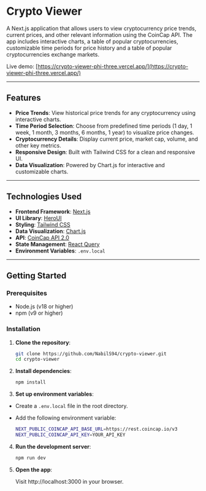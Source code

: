 # Crypto Viewer

A Next.js application that allows users to view cryptocurrency price trends, current prices, and other relevant information using the CoinCap API. The app includes interactive charts, a table of popular cryptocurrencies, customizable time periods for price history and a table of popular cryptocurrencies exchange markets.

Live demo: [https://crypto-viewer-phi-three.vercel.app/](https://crypto-viewer-phi-three.vercel.app/)

---

## Features

- **Price Trends**: View historical price trends for any cryptocurrency using interactive charts.
- **Time Period Selection**: Choose from predefined time periods (1 day, 1 week, 1 month, 3 months, 6 months, 1 year) to visualize price changes.
- **Cryptocurrency Details**: Display current price, market cap, volume, and other key metrics.
- **Responsive Design**: Built with Tailwind CSS for a clean and responsive UI.
- **Data Visualization**: Powered by Chart.js for interactive and customizable charts.

---

## Technologies Used

- **Frontend Framework**: [Next.js](https://nextjs.org/)
- **UI Library**: [HeroUI](https://www.heroui.com/)
- **Styling**: [Tailwind CSS](https://tailwindcss.com/)
- **Data Visualization**: [Chart.js](https://www.chartjs.org/)
- **API**: [CoinCap API 2.0](https://docs.coincap.io/)
- **State Management**: [React Query](https://tanstack.com/query/v5)
- **Environment Variables**: `.env.local`

---

## Getting Started

### Prerequisites

- Node.js (v18 or higher)
- npm (v9 or higher)

### Installation

1. **Clone the repository**:

   ```bash
   git clone https://github.com/NabilS94/crypto-viewer.git
   cd crypto-viewer
   ```

2. **Install dependencies**:

   ```bash
   npm install
   ```

3. **Set up environment variables**:

- Create a `.env.local` file in the root directory.

- Add the following environment variable:
  ```bash
  NEXT_PUBLIC_COINCAP_API_BASE_URL=https://rest.coincap.io/v3
  NEXT_PUBLIC_COINCAP_API_KEY=YOUR_API_KEY
  ```

4. **Run the development server**:
   ```bash
   npm run dev
   ```
5. **Open the app**:

   Visit http://localhost:3000 in your browser.
